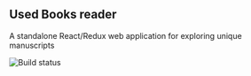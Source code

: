 ## Used Books reader

A standalone React/Redux web application for exploring unique manuscripts

<img src="https://travis-ci.org/lizadaly/used-books-reader.svg?branch=master" alt="Build status">
